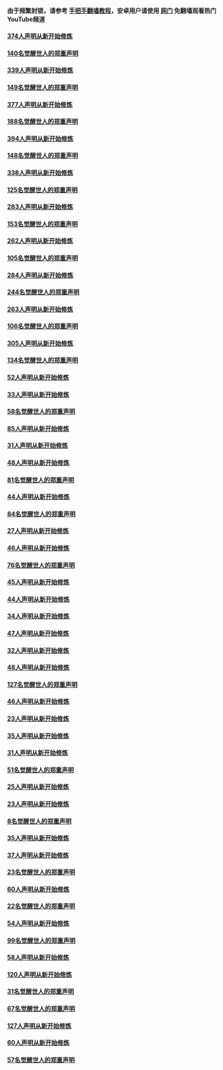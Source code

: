 #### 由于频繁封锁，请参考 [手把手翻墙教程](https://github.com/gfw-breaker/guides/wiki/)，安卓用户请使用 [网门](https://github.com/gfw-breaker/nogfw/blob/master/dl.md?t=05230801) 免翻墙观看热门YouTube频道 

#### [374人声明从新开始修炼](../pages/91/425811.md?t=05230801) 

#### [140名觉醒世人的郑重声明](../pages/91/425810.md?t=05230801) 

#### [339人声明从新开始修炼](../pages/91/425690.md?t=05230801) 

#### [149名觉醒世人的郑重声明](../pages/91/425689.md?t=05230801) 

#### [377人声明从新开始修炼](../pages/91/424867.md?t=05230801) 

#### [188名觉醒世人的郑重声明](../pages/91/424866.md?t=05230801) 

#### [394人声明从新开始修炼](../pages/91/423914.md?t=05230801) 

#### [148名觉醒世人的郑重声明](../pages/91/423913.md?t=05230801) 

#### [338人声明从新开始修炼](../pages/91/423540.md?t=05230801) 

#### [125名觉醒世人的郑重声明](../pages/91/423539.md?t=05230801) 

#### [283人声明从新开始修炼](../pages/91/423296.md?t=05230801) 

#### [153名觉醒世人的郑重声明](../pages/91/423295.md?t=05230801) 

#### [262人声明从新开始修炼](../pages/91/423004.md?t=05230801) 

#### [105名觉醒世人的郑重声明](../pages/91/423003.md?t=05230801) 

#### [284人声明从新开始修炼](../pages/91/422707.md?t=05230801) 

#### [244名觉醒世人的郑重声明](../pages/91/422706.md?t=05230801) 

#### [263人声明从新开始修炼](../pages/91/422553.md?t=05230801) 

#### [106名觉醒世人的郑重声明](../pages/91/422552.md?t=05230801) 

#### [305人声明从新开始修炼](../pages/91/422153.md?t=05230801) 

#### [134名觉醒世人的郑重声明](../pages/91/422152.md?t=05230801) 

#### [52人声明从新开始修炼](../pages/91/421846.md?t=05230801) 

#### [33人声明从新开始修炼](../pages/91/421804.md?t=05230801) 

#### [58名觉醒世人的郑重声明](../pages/91/421845.md?t=05230801) 

#### [85人声明从新开始修炼](../pages/91/421769.md?t=05230801) 

#### [31人声明从新开始修炼](../pages/91/421763.md?t=05230801) 

#### [48人声明从新开始修炼](../pages/91/421605.md?t=05230801) 

#### [81名觉醒世人的郑重声明](../pages/91/421656.md?t=05230801) 

#### [44人声明从新开始修炼](../pages/91/421544.md?t=05230801) 

#### [84名觉醒世人的郑重声明](../pages/91/421543.md?t=05230801) 

#### [27人声明从新开始修炼](../pages/91/421465.md?t=05230801) 

#### [46人声明从新开始修炼](../pages/91/421454.md?t=05230801) 

#### [76名觉醒世人的郑重声明](../pages/91/421453.md?t=05230801) 

#### [45人声明从新开始修炼](../pages/91/421452.md?t=05230801) 

#### [44人声明从新开始修炼](../pages/91/421422.md?t=05230801) 

#### [34人声明从新开始修炼](../pages/91/421322.md?t=05230801) 

#### [47人声明从新开始修炼](../pages/91/421264.md?t=05230801) 

#### [32人声明从新开始修炼](../pages/91/421225.md?t=05230801) 

#### [48人声明从新开始修炼](../pages/91/421202.md?t=05230801) 

#### [127名觉醒世人的郑重声明](../pages/91/421224.md?t=05230801) 

#### [46人声明从新开始修炼](../pages/91/421203.md?t=05230801) 

#### [23人声明从新开始修炼](../pages/91/421138.md?t=05230801) 

#### [35人声明从新开始修炼](../pages/91/421122.md?t=05230801) 

#### [31人声明从新开始修炼](../pages/91/421081.md?t=05230801) 

#### [51名觉醒世人的郑重声明](../pages/91/421080.md?t=05230801) 

#### [25人声明从新开始修炼](../pages/91/421020.md?t=05230801) 

#### [23人声明从新开始修炼](../pages/91/420884.md?t=05230801) 

#### [8名觉醒世人的郑重声明](../pages/91/420883.md?t=05230801) 

#### [35人声明从新开始修炼](../pages/91/420809.md?t=05230801) 

#### [37人声明从新开始修炼](../pages/91/420766.md?t=05230801) 

#### [23名觉醒世人的郑重声明](../pages/91/420765.md?t=05230801) 

#### [60人声明从新开始修炼](../pages/91/420727.md?t=05230801) 

#### [22名觉醒世人的郑重声明](../pages/91/420726.md?t=05230801) 

#### [54人声明从新开始修炼](../pages/91/420529.md?t=05230801) 

#### [99名觉醒世人的郑重声明](../pages/91/420528.md?t=05230801) 

#### [58人声明从新开始修炼](../pages/91/420198.md?t=05230801) 

#### [120人声明从新开始修炼](../pages/91/420141.md?t=05230801) 

#### [31名觉醒世人的郑重声明](../pages/91/420197.md?t=05230801) 

#### [67名觉醒世人的郑重声明](../pages/91/420140.md?t=05230801) 

#### [127人声明从新开始修炼](../pages/91/420082.md?t=05230801) 

#### [60人声明从新开始修炼](../pages/91/420081.md?t=05230801) 

#### [57名觉醒世人的郑重声明](../pages/91/420080.md?t=05230801) 

